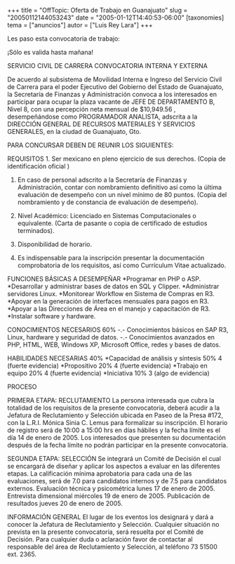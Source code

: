 +++
title = "OffTopic: Oferta de Trabajo en Guanajuato"
slug = "20050112144053243"
date = "2005-01-12T14:40:53-06:00"
[taxonomies]
tema = ["anuncios"]
autor = ["Luis Rey Lara"]
+++

Les paso esta convocatoria de trabajo:

¡Sólo es valida hasta mañana!

<!-- more -->
SERVICIO CIVIL DE CARRERA CONVOCATORIA INTERNA Y EXTERNA

De acuerdo al subsistema de Movilidad Interna e Ingreso del Servicio
Civil de Carrera para el poder Ejecutivo del Gobierno del Estado de
Guanajuato, la Secretaría de Finanzas y Administración convoca a los
interesados en participar para ocupar la plaza vacante de JEFE DE
DEPARTAMENTO B, Nivel 8, con una percepción neta mensual de $10,949.56 ,
desempeñándose como PROGRAMADOR ANALISTA, adscrita a la DIRECCIÓN
GENERAL DE RECURSOS MATERIALES Y SERVICIOS GENERALES, en la ciudad de
Guanajuato, Gto.

PARA CONCURSAR DEBEN DE REUNIR LOS SIGUIENTES:

REQUISITOS 1. Ser mexicano en pleno ejercicio de sus derechos. (Copia de
identificación oficial )

1.  En caso de personal adscrito a la Secretaría de Finanzas y
    Administración, contar con nombramiento definitivo así como la
    última evaluación de desempeño con un nivel mínimo de 80 puntos.
    (Copia del nombramiento y de constancia de evaluación de desempeño).

2.  Nivel Académico: Licenciado en Sistemas Computacionales o
    equivalente. (Carta de pasante o copia de certificado de estudios
    terminados).

3.  Disponibilidad de horario.

4.  Es indispensable para la inscripción presentar la documentación
    comprobatoria de los requisitos, así como Currículum Vitae
    actualizado.

FUNCIONES BÁSICAS A DESEMPEÑAR *Programar en PHP o ASP. *Desarrollar y
administrar bases de datos en SQL y Clipper. *Administrar servidores
Linux. *Monitorear Workflow en Sistema de Compras en R3. *Apoyar en la
generación de interfaces mensuales para pagos en R3. *Apoyar a las
Direcciones de Área en el manejo y capacitación de R3. \*Instalar
software y hardware.

CONOCIMIENTOS NECESARIOS 60% -.- Conocimientos básicos en SAP R3, Linux,
hardware y seguridad de datos. -.- Conocimientos avanzados en PHP, HTML,
WEB, Windows XP, Microsoft Office, redes y bases de datos.

HABILIDADES NECESARIAS 40% *Capacidad de análisis y síntesis 50% 4
(fuerte evidencia) *Propositivo 20% 4 (fuerte evidencia) *Trabajo en
equipo 20% 4 (fuerte evidencia) *Iniciativa 10% 3 (algo de evidencia)

PROCESO

PRIMERA ETAPA: RECLUTAMIENTO La persona interesada que cubra la
totalidad de los requisitos de la presente convocatoria, deberá acudir a
la Jefatura de Reclutamiento y Selección ubicada en Paseo de la Presa
#172, con la L.R.I. Mónica Sinia C. Lemus para formalizar su
inscripción. El horario de registro será de 10:00 a 15:00 hrs en días
hábiles y la fecha límite es el día 14 de enero de 2005. Los interesados
que presenten su documentación después de la fecha límite no podrán
participar en la presente convocatoria.

SEGUNDA ETAPA: SELECCIÓN Se integrará un Comité de Decisión el cual se
encargará de diseñar y aplicar los aspectos a evaluar en las diferentes
etapas. La calificación mínima aprobatoria para cada una de las
evaluaciones, será de 7.0 para candidatos internos y de 7.5 para
candidatos externos. Evaluación técnica y psicométrica lunes 17 de enero
de 2005. Entrevista dimensional miércoles 19 de enero de 2005.
Publicación de resultados jueves 20 de enero de 2005.

INFORMACIÓN GENERAL El lugar de los eventos los designará y dará a
conocer la Jefatura de Reclutamiento y Selección. Cualquier situación no
prevista en la presente convocatoria, será resuelta por el Comité de
Decisión. Para cualquier duda o aclaración favor de contactar al
responsable del área de Reclutamiento y Selección, al teléfono 73 51500
ext. 2365.
